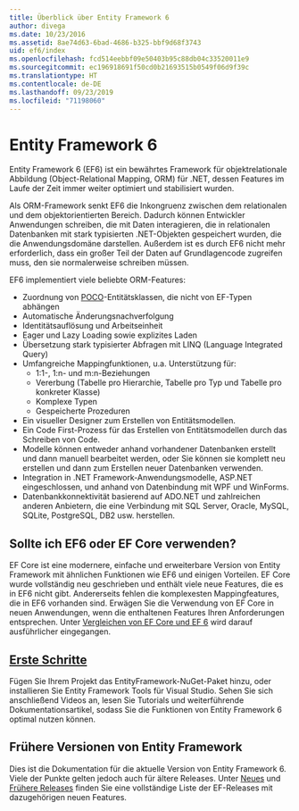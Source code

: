 ```yaml
---
title: Überblick über Entity Framework 6
author: divega
ms.date: 10/23/2016
ms.assetid: 8ae74d63-6bad-4686-b325-bbf9d68f3743
uid: ef6/index
ms.openlocfilehash: fcd514eebbf09e50403b95c88db04c33520011e9
ms.sourcegitcommit: ec196918691f50cd0b21693515b0549f06d9f39c
ms.translationtype: HT
ms.contentlocale: de-DE
ms.lasthandoff: 09/23/2019
ms.locfileid: "71198060"
---
```

# <a name="entity-framework-6"></a>Entity Framework 6
Entity Framework 6 (EF6) ist ein bewährtes Framework für objektrelationale Abbildung (Object-Relational Mapping, ORM) für .NET, dessen Features im Laufe der Zeit immer weiter optimiert und stabilisiert wurden.

Als ORM-Framework senkt EF6 die Inkongruenz zwischen dem relationalen und dem objektorientierten Bereich. Dadurch können Entwickler Anwendungen schreiben, die mit Daten interagieren, die in relationalen Datenbanken mit stark typisierten .NET-Objekten gespeichert wurden, die die Anwendungsdomäne darstellen. Außerdem ist es durch EF6 nicht mehr erforderlich, dass ein großer Teil der Daten auf Grundlagencode zugreifen muss, den sie normalerweise schreiben müssen.

EF6 implementiert viele beliebte ORM-Features:
- Zuordnung von [POCO](~/ef6/resources/glossary.md#poco)-Entitätsklassen, die nicht von EF-Typen abhängen
- Automatische Änderungsnachverfolgung
- Identitätsauflösung und Arbeitseinheit
- Eager und Lazy Loading sowie explizites Laden
- Übersetzung stark typisierter Abfragen mit LINQ (Language Integrated Query)
- Umfangreiche Mappingfunktionen, u.a. Unterstützung für:
  - 1:1-, 1:n- und m:n-Beziehungen
  - Vererbung (Tabelle pro Hierarchie, Tabelle pro Typ und Tabelle pro konkreter Klasse)
  - Komplexe Typen
  - Gespeicherte Prozeduren
- Ein visueller Designer zum Erstellen von Entitätsmodellen.
- Ein Code First-Prozess für das Erstellen von Entitätsmodellen durch das Schreiben von Code.
- Modelle können entweder anhand vorhandener Datenbanken erstellt und dann manuell bearbeitet werden, oder Sie können sie komplett neu erstellen und dann zum Erstellen neuer Datenbanken verwenden.
- Integration in .NET Framework-Anwendungsmodelle, ASP.NET eingeschlossen, und anhand von Datenbindung mit WPF und WinForms.
- Datenbankkonnektivität basierend auf ADO.NET und zahlreichen anderen Anbietern, die eine Verbindung mit SQL Server, Oracle, MySQL, SQLite, PostgreSQL, DB2 usw. herstellen.

## <a name="should-i-use-ef6-or-ef-core"></a>Sollte ich EF6 oder EF Core verwenden?

EF Core ist eine modernere, einfache und erweiterbare Version von Entity Framework mit ähnlichen Funktionen wie EF6 und einigen Vorteilen.
EF Core wurde vollständig neu geschrieben und enthält viele neue Features, die es in EF6 nicht gibt. Andererseits fehlen die komplexesten Mappingfeatures, die in EF6 vorhanden sind.
Erwägen Sie die Verwendung von EF Core in neuen Anwendungen, wenn die enthaltenen Features Ihren Anforderungen entsprechen.
Unter [Vergleichen von EF Core und EF 6](xref:efcore-and-ef6/index) wird darauf ausführlicher eingegangen.

## <a name="get-startedef6get-startedmd"></a>[Erste Schritte](~/ef6/get-started.md)

Fügen Sie Ihrem Projekt das EntityFramework-NuGet-Paket hinzu, oder installieren Sie Entity Framework Tools für Visual Studio. Sehen Sie sich anschließend Videos an, lesen Sie Tutorials und weiterführende Dokumentationsartikel, sodass Sie die Funktionen von Entity Framework 6 optimal nutzen können.

## <a name="past-entity-framework-versions"></a>Frühere Versionen von Entity Framework

Dies ist die Dokumentation für die aktuelle Version von Entity Framework 6. Viele der Punkte gelten jedoch auch für ältere Releases.
Unter [Neues](~/ef6/what-is-new/index.md) und [Frühere Releases](~/ef6/what-is-new/past-releases.md) finden Sie eine vollständige Liste der EF-Releases mit dazugehörigen neuen Features.
